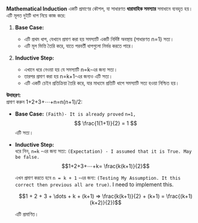 **Mathematical Induction** একটি প্রমাণের কৌশল, যা সাধারণত **ধারাবাহিক সমস্যার** সমাধানে ব্যবহৃত হয়। এটি মূলত দুইটি ধাপ নিয়ে কাজ করে:

1. **Base Case:**
    
    - এটি প্রথম ধাপ, যেখানে প্রমাণ করা হয় সমস্যাটি একটি নির্দিষ্ট অবস্থায় (সাধারণত n=1) সত্য।
    - এটি মূল ভিত্তি তৈরি করে, যাতে পরবর্তী ধাপগুলো নির্ভর করতে পারে।
2. **Inductive Step:**
    
    - এখানে ধরে নেওয়া হয় যে সমস্যাটি n=k-এর জন্য সত্য।
    - তারপর প্রমাণ করা হয় n=k+1-এর জন্যও এটি সত্য।
    - এটি একটি চেইন প্রতিক্রিয়া তৈরি করে, যার মাধ্যমে প্রতিটি ধাপে সমস্যাটি সত্য হওয়া নিশ্চিত হয়।

**উদাহরণ:**  
প্রমাণ করুন 1+2+3+⋯+n=n(n+1)/2​:

- **Base Case:**  `(Faith)- It is already proved`
    `n=1,`
$$  \frac{1(1+1)}{2} = 1 $$
    এটি সত্য।

- **Inductive Step:**  
    ধরে নিন, `n=k` -এর জন্য সত্য: `(Expectation) - I assumed that it is True. May be false.`
    $$1+2+3+⋯+k=    \frac{k(k+1)}{2}$$
    
    এখন প্রমাণ করতে হবে ` n = k + 1 ` -এর জন্য: `(Testing My Assumption. It this correct then previous all are true)`. I need to implement this.
    
    $$1 + 2 + 3 + \dots + k + (k+1) ⇒ \frac{k(k+1)}{2} + (k+1) = \frac{(k+1)(k+2)}{2})​$$

    এটি প্রমাণিত।

